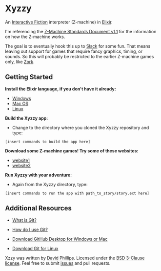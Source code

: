 # Xyzzy

An [Interactive Fiction](https://en.wikipedia.org/wiki/Interactive_fiction) interpreter (Z-machine) in [Elixir](https://elixir-lang.org/).

I'm referencing the [Z-Machine Standards Document v1.1](http://inform-fiction.org/zmachine/standards/z1point1/) for the information on how the Z-machine works.

The goal is to eventually hook this up to [Slack](https://slack.com/) for some fun. That means leaving out support for games that require fancy graphics, timing, or sounds. So this will probably be restricted to the earlier Z-machine games only, like [Zork](https://en.wikipedia.org/wiki/Zork).


Getting Started
---------------

**Install the Elixir language, if you don't have it already:**

- [Windows](https://elixir-lang.org/install.html#windows)
- [Mac OS](https://elixir-lang.org/install.html#mac-os-x)
- [Linux](https://elixir-lang.org/install.html#unix-and-unix-like)


**Build the Xyzzy app:**

- Change to the directory where you cloned the Xyzzy repository and type:

 ```[insert commands to build the app here]```


**Download some Z-machine games! Try some of these websites:**

- [website1](url1)
- [website2](url2)


**Run Xyzzy with your adventure:**

- Again from the Xyzzy directory, type:

 ```[insert commands to run the app with path_to_story/story.ext here]```


Additional Resources
--------------------

- [What is Git?](https://en.wikipedia.org/wiki/Git)

- [How do I use Git?](https://git-scm.com/documentation)

- [Download GitHub Desktop for Windows or Mac](https://desktop.github.com/)

- [Download Git for Linux](https://git-scm.com/download/linux)

Xzzy was written by [David Phillips](https://github.com/daph). Licensed under the [BSD 3-Clause license](https://github.com/daph/xyzzy/blob/master/LICENSE). Feel free to submit [issues](https://github.com/daph/xyzzy/issues) and pull requests.
